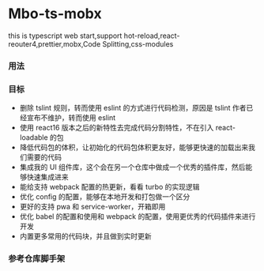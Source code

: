 # Mbo-ts-mobx

this is typescript web start,support hot-reload,react-reouter4,prettier,mobx,Code Splitting,css-modules

### 用法

### 目标

- 删除 tslint 规则，转而使用 eslint 的方式进行代码检测，原因是 tslint 作者已经宣布不维护，转而使用 eslint
- 使用 react16 版本之后的新特性去完成代码分割特性，不在引入 react-loadable 的包
- 降低代码包的体积，让初始化的代码包体积更友好，能够更快速的加载出来我们需要的代码
- 集成我的 UI 组件库，这个会在另一个仓库中做成一个优秀的插件库，然后能够快速集成进来
- 能给支持 webpack 配置的热更新，看看 turbo 的实现逻辑
- 优化 config 的配置，能够在本地开发和打包做一个区分
- 更好的支持 pwa 和 service-worker，开箱即用
- 优化 babel 的配置和使用和 webpack 的配置，使用更优秀的代码插件来进行开发
- 内置更多常用的代码块，并且做到实时更新

### 参考仓库脚手架
